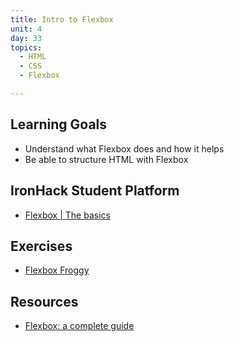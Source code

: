 ```yaml
---
title: Intro to Flexbox
unit: 4
day: 33
topics:
  - HTML
  - CSS
  - Flexbox

---
```

## Learning Goals

* Understand what Flexbox does and how it helps
* Be able to structure HTML with Flexbox

## IronHack Student Platform

* [Flexbox | The basics](http://learn.ironhack.com/#/learning_unit/7135)

## Exercises

* [Flexbox Froggy](https://flexboxfroggy.com/#es)

## Resources

* [Flexbox: a complete guide](https://css-tricks.com/snippets/css/a-guide-to-flexbox/)
